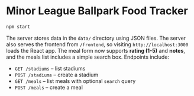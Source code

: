 # Minor League Ballpark Food Tracker



```bash
npm start
```

The server stores data in the `data/` directory using JSON files. The server also serves the frontend from `/frontend`, so visiting `http://localhost:3000` loads the React app.
The meal form now supports **rating (1-5)** and **notes**, and the meals list includes a simple search box.
Endpoints include:

- `GET /stadiums` – list stadiums
- `POST /stadiums` – create a stadium
- `GET /meals` – list meals with optional `search` query
- `POST /meals` – create a meal
